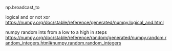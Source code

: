 np.broadcast_to

logical and or not xor
https://numpy.org/doc/stable/reference/generated/numpy.logical_and.html

numpy random ints from a low to a high in steps
https://numpy.org/doc/stable/reference/random/generated/numpy.random.random_integers.html#numpy.random.random_integers